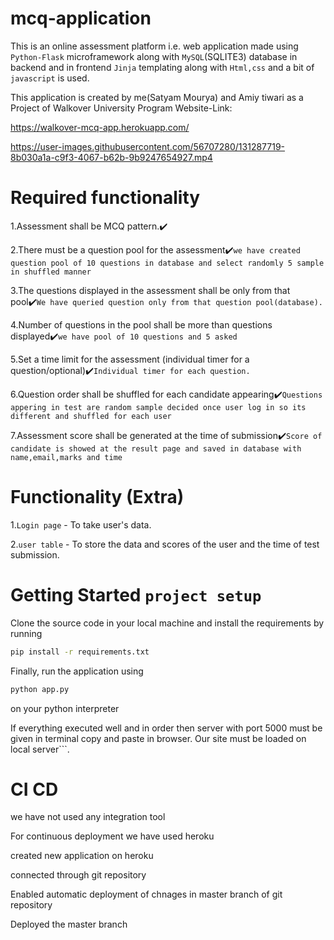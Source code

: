 

# mcq-application
This is an online assessment platform i.e. web application made using ```Python-Flask``` microframework along with ```MySQL```(SQLITE3) database in backend and in frontend ```Jinja``` templating along with ```Html,css``` and a bit of ```javascript``` is used.

This application is created by me(Satyam Mourya) and Amiy tiwari as a Project of Walkover University Program
Website-Link:

https://walkover-mcq-app.herokuapp.com/

https://user-images.githubusercontent.com/56707280/131287719-8b030a1a-c9f3-4067-b62b-9b9247654927.mp4

# Required functionality

1.Assessment shall be MCQ pattern.:heavy_check_mark:

2.There must be a question pool for the assessment:heavy_check_mark:```we have created question pool of 10 questions in database and select randomly 5 sample in shuffled manner```

3.The questions displayed in the assessment shall be only from that pool:heavy_check_mark:```We have queried question only from that question pool(database).```

4.Number of questions in the pool shall be more than questions displayed:heavy_check_mark:```we have pool of 10 questions and 5 asked```

5.Set a time limit for the assessment (individual timer for a question/optional):heavy_check_mark:```Individual timer for each question.```

6.Question order shall be shuffled for each candidate appearing:heavy_check_mark:```Questions appering in test are random sample decided once user log in so its different and shuffled for each user```

7.Assessment score shall be generated at the time of submission:heavy_check_mark:```Score of candidate is showed at the result page and saved in database with name,email,marks and time```


# Functionality (Extra)

1.```Login page``` - To take user's data.

2.```user table``` - To store the data and scores of the user and the time of test submission.


# Getting Started ```project setup```

Clone the source code in your local machine and install the requirements by running

```bash
pip install -r requirements.txt 
```

Finally, run the application using
```bash
python app.py
```
on your python interpreter

If everything executed well and in order then server with port 5000 must be given in terminal copy and paste in browser. Our site must be loaded on local server```.

# CI CD
we have not used any integration tool

For continuous deployment we have used heroku

created new application on heroku

connected through git repository

Enabled automatic deployment of chnages in master branch of git repository

Deployed the master branch
